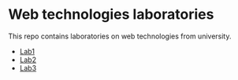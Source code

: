 # Web technologies laboratories
This repo contains laboratories on web technologies from university.

* [Lab1](./lab1)
* [Lab2](./lab2)
* [Lab3](./lab3)
